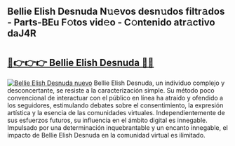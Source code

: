 ## Bellie Elish Desnuda N𝚞𝚎vos desn𝚞dos filtr𝚊dos - Parts-BEu F𝚘tos vid𝚎o - C𝚘ntenido atr𝚊ctivo daJ4R

# <h2><a href="http://mb26ln.tromn.icu/?c=Bellie+Elish+Desnuda">🔗👉👉👉 Bellie Elish Desnuda 🔗🔗</a></h2>

[![Bellie Elish Desnuda nuevo](https://i.imgur.com/pEAQMta.gif)](http://mb26ln.tromn.icu/?c=Bellie+Elish+Desnuda)
Bellie Elish Desnuda, un individuo complejo y desconcertante, se resiste a la caracterización simple. Su método poco convencional de interactuar con el público en línea ha atraído y ofendido a los seguidores, estimulando debates sobre el consentimiento, la expresión artística y la esencia de las comunidades virtuales. Independientemente de sus esfuerzos futuros, su influencia en el ámbito digital es innegable. Impulsado por una determinación inquebrantable y un encanto innegable, el impacto de Bellie Elish Desnuda en la comunidad virtual es ilimitado.
